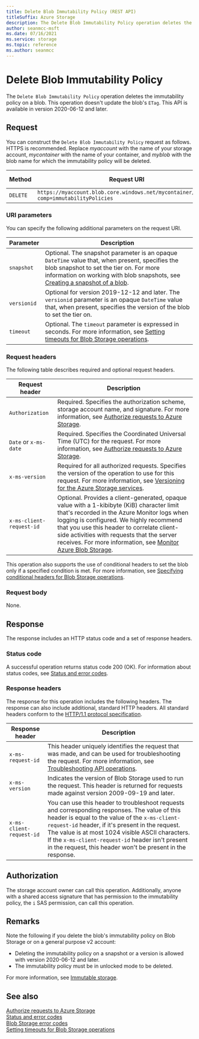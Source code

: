 ```yaml
---
title: Delete Blob Immutability Policy (REST API)
titleSuffix: Azure Storage
description: The Delete Blob Immutability Policy operation deletes the immutability policy on a blob.
author: seanmcc-msft
ms.date: 07/16/2021
ms.service: storage
ms.topic: reference
ms.author: seanmcc
---
```


# Delete Blob Immutability Policy

The `Delete Blob Immutability Policy` operation deletes the immutability policy on a blob. This operation doesn't update the blob's `ETag`. This API is available in version 2020-06-12 and later.

## Request

You can construct the `Delete Blob Immutability Policy` request as follows. HTTPS is recommended. Replace *myaccount* with the name of your storage account, *mycontainer* with the name of your container, and *myblob* with the blob name for which the immutability policy will be deleted.

|Method|Request URI|HTTP version|
|------------|-----------------|------------------|
|`DELETE`|`https://myaccount.blob.core.windows.net/mycontainer/myblob?comp=immutabilityPolicies`|HTTP/1.1| 

### URI parameters

You can specify the following additional parameters on the request URI.

|Parameter|Description|
|-------------|-----------|
|`snapshot`|Optional. The snapshot parameter is an opaque `DateTime` value that, when present, specifies the blob snapshot to set the tier on. For more information on working with blob snapshots, see [Creating a snapshot of a blob](Creating-a-Snapshot-of-a-Blob.md).|  
|`versionid`|Optional for version 2019-12-12 and later. The `versionid` parameter is an opaque `DateTime` value that, when present, specifies the version of the blob to set the tier on.| 
|`timeout`|Optional. The `timeout` parameter is expressed in seconds. For more information, see [Setting timeouts for Blob Storage operations](Setting-Timeouts-for-Blob-Service-Operations.md).|

### Request headers

The following table describes required and optional request headers.

|Request header|Description|
|------------|-----------------|
|`Authorization`|Required. Specifies the authorization scheme, storage account name, and signature. For more information, see [Authorize requests to Azure Storage](authorize-requests-to-azure-storage.md).|  
|`Date` or `x-ms-date`|Required. Specifies the Coordinated Universal Time (UTC) for the request. For more information, see [Authorize requests to Azure Storage](authorize-requests-to-azure-storage.md).|  
|`x-ms-version`|Required for all authorized requests. Specifies the version of the operation to use for this request. For more information, see [Versioning for the Azure Storage services](Versioning-for-the-Azure-Storage-Services.md).|  
|`x-ms-client-request-id`|Optional. Provides a client-generated, opaque value with a 1-kibibyte (KiB) character limit that's recorded in the Azure Monitor logs when logging is configured. We highly recommend that you use this header to correlate client-side activities with requests that the server receives. For more information, see [Monitor Azure Blob Storage](/azure/storage/blobs/monitor-blob-storage).|  

This operation also supports the use of conditional headers to set the blob only if a specified condition is met. For more information, see [Specifying conditional headers for Blob Storage operations](Specifying-Conditional-Headers-for-Blob-Service-Operations.md).  

### Request body

None.

## Response

The response includes an HTTP status code and a set of response headers.

### Status code

A successful operation returns status code 200 (OK). For information about status codes, see [Status and error codes](Status-and-Error-Codes2.md).

### Response headers

The response for this operation includes the following headers. The response can also include additional, standard HTTP headers. All standard headers conform to the [HTTP/1.1 protocol specification](https://go.microsoft.com/fwlink/?linkid=150478).

|Response header|Description|
|------------|-----------------|
|`x-ms-request-id`|This header uniquely identifies the request that was made, and can be used for troubleshooting the request. For more information, see [Troubleshooting API operations](Troubleshooting-API-Operations.md).|
|`x-ms-version`|Indicates the version of Blob Storage used to run the request. This header is returned for requests made against version 2009-09-19 and later.|
|`x-ms-client-request-id`|You can use this header to troubleshoot requests and corresponding responses. The value of this header is equal to the value of the `x-ms-client-request-id` header, if it's present in the request. The value is at most 1024 visible ASCII characters. If the `x-ms-client-request-id` header isn't present in the request, this header won't be present in the response.|  

## Authorization

The storage account owner can call this operation. Additionally, anyone with a shared access signature that has permission to the immutability policy, the `i` SAS permission, can call this operation.

## Remarks

Note the following if you delete the blob's immutability policy on Blob Storage or on a general purpose v2 account:

* Deleting the immutability policy on a snapshot or a version is allowed with version 2020-06-12 and later.
* The immutability policy must be in unlocked mode to be deleted.

For more information, see [Immutable storage](/azure/storage/blobs/storage-blob-immutable-storage).

## See also

[Authorize requests to Azure Storage](authorize-requests-to-azure-storage.md)   
[Status and error codes](Status-and-Error-Codes2.md)   
[Blob Storage error codes](Blob-Service-Error-Codes.md)   
[Setting timeouts for Blob Storage operations](Setting-Timeouts-for-Blob-Service-Operations.md)